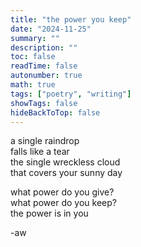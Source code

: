 ```yaml
---
title: "the power you keep"
date: "2024-11-25"
summary: ""
description: ""
toc: false
readTime: false
autonumber: true
math: true
tags: ["poetry", "writing"]
showTags: false
hideBackToTop: false
---
```


a single raindrop  
falls like a tear  
the single wreckless cloud  
that covers your sunny day  

what power do you give?    
what power do you keep?  
the power is in you  
  
-aw